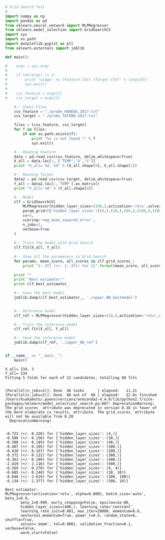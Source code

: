 

```python
# Grid Search Test
#
import numpy as np 
import pandas as pd
from sklearn.neural_network import MLPRegressor
from sklearn.model_selection import GridSearchCV
import sys
import os.path
import matplotlib.pyplot as plt
from sklearn.externals import joblib

def main():

#    args = sys.argv
#
#    if len(args) != 3:
#        print "usage: %s [Feature CSV] [Target CSV]" % (args[0])
#        sys.exit()
#
#    csv_feature = args[1]
#    csv_target = args[2]

    #-- Input Files
    csv_feature = "./probe_HANEDA.2017.txt"
    csv_target = "./probe_TATENO.2017.txt"

    files = [csv_feature, csv_target]
    for f in files:
        if not os.path.exists(f):
            print "%s is not found !" % f
            sys.exit()

    #-- Reading Feature
    data = pd.read_csv(csv_feature, delim_whitespace=True)
    X_all = data.loc[:, ['TEMP','U','V']]
    print "X_all= %d, %d" % (X_all.shape[0], X_all.shape[1])

    #-- Reading Target
    data2 = pd.read_csv(csv_target, delim_whitespace=True)
    Y_all = data2.loc[:,'TEMP'].as_matrix()
    print "Y_all= %d" % (Y_all.shape[0])

    #-- Model
    clf = GridSearchCV(
        MLPRegressor(hidden_layer_sizes=(100,),activation='relu',solver="adam",random_state=0,max_iter=20000),
        param_grid=[{'hidden_layer_sizes':[(4,),(10,),(40,),(100,),(200,),(300,),(400,),(500,),(4,4),(10,10),(100,100),(300,10)]} ],
        cv=5,
        scoring='neg_mean_squared_error',
        n_jobs=2,
        verbose=True
    )
    
    #-- Train the model with Grid Search
    clf.fit(X_all, Y_all)
        
    #-- Show all the parameters in Grid Search
    for params, mean_score, all_scores in clf.grid_scores_:
        print "{:.3f} (+/- {:.3f}) for {}".format(mean_score, all_scores.std() / 2, params)
   
    print ""
    print "Best estimator:"
    print clf.best_estimator_

    #-- Save the best model
    joblib.dump(clf.best_estimator_, './upper_NN_bestmodel')

    
    #-- Reference model
    clf_ref = MLPRegressor(hidden_layer_sizes=(10,),activation='relu',solver="adam",random_state=0,max_iter=20000)

    #-- Train the reference model
    clf_ref.fit(X_all, Y_all)

    #-- Save the reference model
    joblib.dump(clf_ref, './upper_NN_ref')


if __name__ == "__main__":
    main()

```

    X_all= 234, 3
    Y_all= 234
    Fitting 5 folds for each of 12 candidates, totalling 60 fits


    [Parallel(n_jobs=2)]: Done  46 tasks      | elapsed:   11.2s
    [Parallel(n_jobs=2)]: Done  60 out of  60 | elapsed:   12.8s finished
    /Users/ksakamoto/.pyenv/versions/anaconda2-4.4.0/lib/python2.7/site-packages/sklearn/model_selection/_search.py:667: DeprecationWarning: The grid_scores_ attribute was deprecated in version 0.18 in favor of the more elaborate cv_results_ attribute. The grid_scores_ attribute will not be available from 0.20
      DeprecationWarning)


    -0.722 (+/- 0.326) for {'hidden_layer_sizes': (4,)}
    -0.586 (+/- 0.156) for {'hidden_layer_sizes': (10,)}
    -0.508 (+/- 0.149) for {'hidden_layer_sizes': (40,)}
    -0.407 (+/- 0.105) for {'hidden_layer_sizes': (100,)}
    -0.418 (+/- 0.167) for {'hidden_layer_sizes': (200,)}
    -0.372 (+/- 0.122) for {'hidden_layer_sizes': (300,)}
    -0.363 (+/- 0.109) for {'hidden_layer_sizes': (400,)}
    -2.419 (+/- 2.116) for {'hidden_layer_sizes': (500,)}
    -0.569 (+/- 0.270) for {'hidden_layer_sizes': (4, 4)}
    -0.685 (+/- 0.248) for {'hidden_layer_sizes': (10, 10)}
    -8.846 (+/- 2.619) for {'hidden_layer_sizes': (100, 100)}
    -6.134 (+/- 2.377) for {'hidden_layer_sizes': (300, 10)}
    
    Best estimator:
    MLPRegressor(activation='relu', alpha=0.0001, batch_size='auto', beta_1=0.9,
           beta_2=0.999, early_stopping=False, epsilon=1e-08,
           hidden_layer_sizes=(400,), learning_rate='constant',
           learning_rate_init=0.001, max_iter=20000, momentum=0.9,
           nesterovs_momentum=True, power_t=0.5, random_state=0, shuffle=True,
           solver='adam', tol=0.0001, validation_fraction=0.1, verbose=False,
           warm_start=False)

